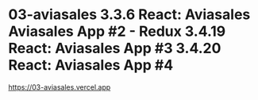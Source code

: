 # 03-aviasales 3.3.6 React: Aviasales Aviasales App #2 - Redux 3.4.19 React: Aviasales App #3 3.4.20 React: Aviasales App #4

https://03-aviasales.vercel.app
